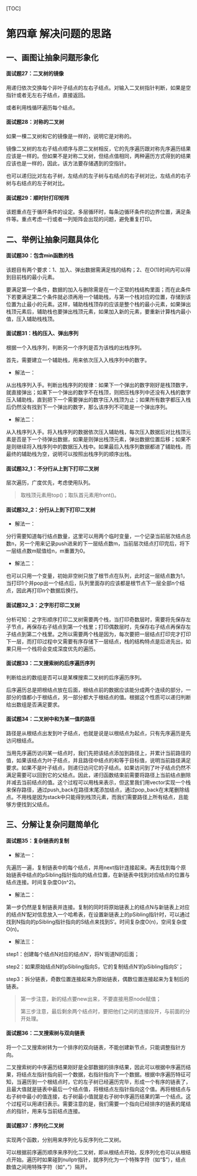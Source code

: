 [TOC]

# 第四章 解决问题的思路

## 一、画图让抽象问题形象化

#### 面试题27：二叉树的镜像

用递归依次交换每个非叶子结点的左右子结点。对输入二叉树指针判断，如果是空指针或者无左右子结点，直接返回。

或者利用栈循环遍历每个结点。

#### 面试题28：对称的二叉树

如果一棵二叉树和它的镜像是一样的，说明它是对称的。

镜像二叉树的左右子结点顺序与原二叉树相反，它的先序遍历跟对称先序遍历结果应该是一样的。但如果不是对称二叉树，但结点值相同，两种遍历方式得到的结果应该也是一样的，因此，该方法要存储遇到的空指针。

也可以递归比对左右子树，左结点的左子树与右结点的右子树对比，左结点的右子树与右结点的左子树对比。

#### 面试题29：顺时针打印矩阵

该题重点在于循环条件的设定。多层循环时，每条边循环条件的边界位置，满足条件等。重点考虑一行或者一列矩阵会出现的问题，避免重复打印。

## 二、举例让抽象问题具体化

#### 面试题30：包含min函数的栈

该题目有两个要求：1、加入、弹出数据需满足栈的结构；2、在O(1)时间内可以得到目前栈的最小元素。

要满足第一个条件，数据的加入与删除需是在一个正常的栈结构里面；而在此条件下若要满足第二个条件就必须再用一个辅助栈，与第一个栈对应的位置，存储到该位置为止最小的元素。这样，辅助栈栈顶存的应该是整个栈的最小元素，如果弹出栈顶元素后，辅助栈也要弹出栈顶元素，如果加入新的元素，要重新计算栈内最小值，压入辅助栈栈顶。

#### 面试题31：栈的压入、弹出序列

根据一个入栈序列，判断另一个序列是否为该栈的出栈序列。

首先，需要建立一个辅助栈，用来依次压入入栈序列中的数字。

- 解法一：

从出栈序列入手。判断出栈序列的规律：如果下一个弹出的数字刚好是栈顶数字，就直接弹出；如果下一个弹出的数字不在栈顶，则把压栈序列中还没有入栈的数字压入辅助栈，直到把下一个需要弹出的数字压入栈顶为止；如果所有数字都压入栈后仍然没有找到下一个弹出的数字，那么该序列不可能是一个弹出序列。

- 解法二：

从入栈序列入手。将入栈序列的数据依次压入辅助栈，每次压入数据后对比栈顶元素是否是下一个待弹出数据，如果是则弹出栈顶元素，弹出数据位置后移；如果不是则继续将入栈序列中的数据压入栈中。如果最后入栈序列数据都进了辅助栈，而最终的辅助栈为空，说明可以按照出栈序列的顺序出栈。

#### 面试题32_1：不分行从上到下打印二叉树

层次遍历，广度优先，考虑使用队列。

> 取栈顶元素用top()；取队首元素用front()。

#### 面试题32_2：分行从上到下打印二叉树

- 解法一：

分行需要知道每行结点数量，这里可以用两个临时变量，一个记录当前层次结点总数n，另一个用来记录push进来的下一层结点数m，当前层次结点打印完后，将下一层结点数m赋值给n，m重置为0。

- 解法二：

也可以只用一个变量，初始非空树只放了根节点在队列，此时这一层结点数为1，当打印1个并pop出一个结点后，队列里面存的应该都是根节点下一层全部n个结点，因此再打印n个数据后换行。

#### 面试题32_3：之字形打印二叉树

分析可知：之字形顺序打印二叉树需要两个栈，当打印奇数层时，需要将先保存左子节点，再保存右子结点到第一个栈里；打印偶数层时，先保存右子结点再保存左子结点到第二个栈里。之所以需要两个栈是因为，每次要把一层结点打印完才打印下一层，而打印过程中又需要有序存储下一层结点，栈的结构特点是后进先出，如果只用一个栈将会变成深度优先的遍历。

#### 面试题33：二叉搜索树的后序遍历序列

判断给出的数组是否可以是某棵搜索二叉树的后序遍历序列。

后序遍历总是把根结点放在后面，根结点前的数据应该能分成两个连续的部分，一部分的值都小于根结点，另一部分都大于根结点的值。根据这个性质可以递归判断给出数组是否满足要求。

#### 面试题34：二叉树中和为某一值的路径

路径是从根结点出发到叶子结点，也就是说是以根结点为起点，只有先序遍历是先访问根结点。

当用先序遍历访问某一结点时，我们先把该结点添加到路径上，并累计当前路径的值，如果该结点为叶子结点，并且路径中结点的和等于目标值，说明当前路径满足要求。如果不是叶子结点，则递归访问它的子结点。如果访问到了叶子结点仍然不满足需要可以回到它的父结点。因此，递归函数结束前需要将路径上当前结点删除并减去当前结点的值。这个过程可以用栈来表示，但这里我们用vector实现一个栈来保存路径，通过push_back在路径末尾添加结点，通过pop_back在末尾删除结点。不用栈是因为stack中只能得到栈顶元素，而我们需要路径上所有结点，且能够方便找到父结点。

## 三、分解让复杂问题简单化

#### 面试题35：复杂链表的复制

- 解法一：

先遍历一遍，复制链表中的每个结点，并用next指针连接起来。再去找到每个原始链表中结点的pSibling指针指向的结点位置，在新链表中找到对应结点的位置与结点连接。时间复杂度O(n^2)。

- 解法二：

第一步仍然是复制链表并连接。复制的同时将原始链表上的结点N与新链表上对应的结点N‘配对信息放入一个哈希表，在设置新链表上的pSibling指针时，可以通过找到N指向的pSibling指针指向的S结点来找到S’。时间复杂度O(n)，空间复杂度O(n)。

- 解法三：

step1：创建每个结点N对应的结点N‘，将N’街道N的后面；

step2：如果原始结点N的pSibling指向S，它的复制结点N‘的pSibling指向S’；

step3：拆分链表，奇数位置连接起来为原始链表，偶数位置连接起来为复制后的链表。 

> 第一步注意，新的结点要new出来，不要直接用原node赋值；
>
> 第三步注意，最后剩余两个结点时，要把他们之间的连接段开，与前面的分开处理。

#### 面试题36：二叉搜索树与双向链表

将一个二叉搜索树转为一个排序的双向链表，不能创建新节点，只能调整指针方向。

二叉搜索树的中序遍历结果刚好是全部数据的排序结果，因此可以根据中序遍历结果，将结点左指针指向前一个数据，右指针指向下一个数据。根据中序遍历特征可知，当遍历到一个根结点时，它的左子树已经遍历完毕，形成一个有序的链表了，且最大值就是链表中最后一个结点值，将根结点左指针指向这个值。再将根结点与右子树中最小的值连接，右子树最小值就是右子树中序遍历结果的第一个结点。这个过程可以用递归表示。需要注意的是，我们需要一个指向已经排序的链表的尾结点的指针，用来与当前结点连接。

#### 面试题37：序列化二叉树

实现两个函数，分别用来序列化与反序列化二叉树。

可以根据前序遍历顺序来序列化二叉树，即从根结点开始，反序列化也可以从根结点开始。遍历时如果碰到nullptr指针，就序列化为一个特殊字符（如“$”），结点数值之间用特殊字符（如“，”）隔开。